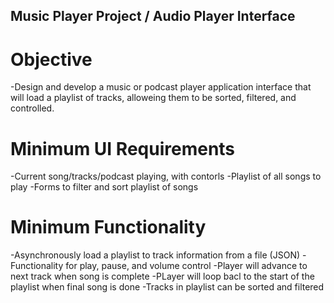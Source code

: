 ## Music Player Project / Audio Player Interface

# Objective
-Design and develop a music or podcast player application interface that will load a playlist of tracks, alloweing them to be sorted, filtered, and controlled.

# Minimum UI Requirements
-Current song/tracks/podcast playing, with contorls
-Playlist of all songs to play
-Forms to filter and sort playlist of songs

# Minimum Functionality
-Asynchronously load a playlist to track information from a file (JSON)
-Functionality for play, pause, and volume control
-Player will advance to next track when song is complete
-PLayer will loop bacl to the start of the playlist when final song is done
-Tracks in playlist can be sorted and filtered
